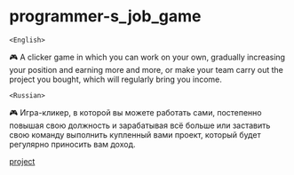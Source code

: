 # programmer-s_job_game

    <English>
🎮 A clicker game in which you can work on your own, gradually increasing your position and earning more and more, or make your team carry out the project you bought, which will regularly bring you income.

    <Russian>
🎮 Игра-кликер, в которой вы можете работать сами, постепенно повышая свою должность и зарабатывая всё больше или заставить свою команду выполнить купленный вами проект, который будет регулярно приносить вам доход.

<a href="file:///C:/Users/rybushkinas/Documents/GitHub/programmer-s_job_game/index.html"> project </a>
